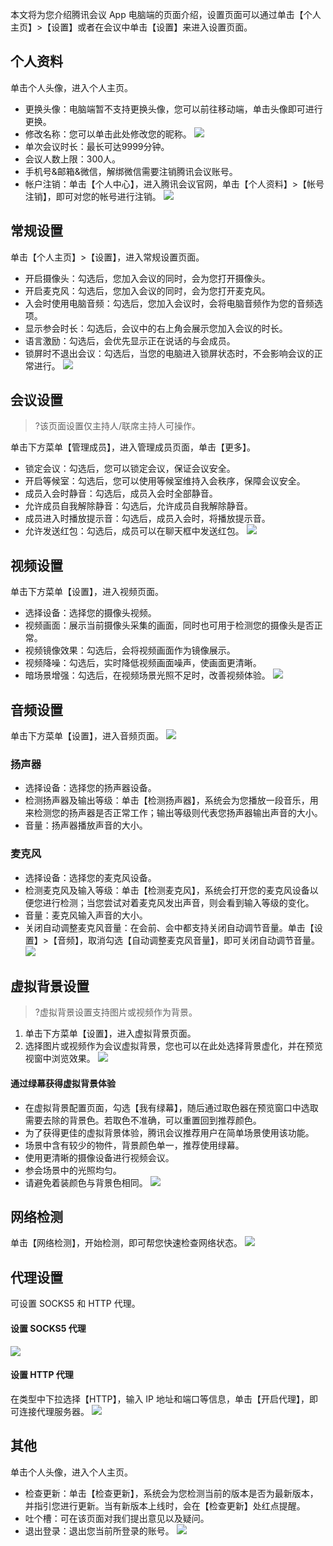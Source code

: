 本文将为您介绍腾讯会议 App 电脑端的页面介绍，设置页面可以通过单击【个人主页】>【设置】或者在会议中单击【设置】来进入设置页面。

## 个人资料
单击个人头像，进入个人主页。
- 更换头像：电脑端暂不支持更换头像，您可以前往移动端，单击头像即可进行更换。
- 修改名称：您可以单击此处修改您的昵称。
![](https://main.qcloudimg.com/raw/65cafb4d64492f6e5b6663953c741c5e.png)
- 单次会议时长：最长可达9999分钟。
- 会议人数上限：300人。
- 手机号&邮箱&微信，解绑微信需要注销腾讯会议账号。
- 帐户注销：单击【个人中心】，进入腾讯会议官网，单击【个人资料】>【帐号注销】，即可对您的帐号进行注销。
![](https://main.qcloudimg.com/raw/0667ea0efb8f438969b3a05051854a23.jpg)

## 常规设置
单击【个人主页】>【设置】，进入常规设置页面。
- 开启摄像头：勾选后，您加入会议的同时，会为您打开摄像头。
- 开启麦克风：勾选后，您加入会议的同时，会为您打开麦克风。
- 入会时使用电脑音频：勾选后，您加入会议时，会将电脑音频作为您的音频选项。
- 显示参会时长：勾选后，会议中的右上角会展示您加入会议的时长。
- 语言激励：勾选后，会优先显示正在说话的与会成员。
- 锁屏时不退出会议：勾选后，当您的电脑进入锁屏状态时，不会影响会议的正常进行。
![](https://main.qcloudimg.com/raw/9398f6ab0104ce78ce0f311542020edb.jpg)

## 会议设置
>?该页面设置仅主持人/联席主持人可操作。

单击下方菜单【管理成员】，进入管理成员页面，单击【更多】。
- 锁定会议：勾选后，您可以锁定会议，保证会议安全。
- 开启等候室：勾选后，您可以使用等候室维持入会秩序，保障会议安全。
- 成员入会时静音：勾选后，成员入会时全部静音。
- 允许成员自我解除静音：勾选后，允许成员自我解除静音。
- 成员进入时播放提示音：勾选后，成员入会时，将播放提示音。
- 允许发送红包：勾选后，成员可以在聊天框中发送红包。
![](https://main.qcloudimg.com/raw/69005be7f80210dc248c61acbb9dbec0.png)

## 视频设置
单击下方菜单【设置】，进入视频页面。
- 选择设备：选择您的摄像头视频。
- 视频画面：展示当前摄像头采集的画面，同时也可用于检测您的摄像头是否正常。
- 视频镜像效果：勾选后，会将视频画面作为镜像展示。
- 视频降噪：勾选后，实时降低视频画面噪声，使画面更清晰。
- 暗场景增强：勾选后，在视频场景光照不足时，改善视频体验。
![](https://main.qcloudimg.com/raw/ce669a2167453f2d2d877e77c2898268.jpg)



## 音频设置
单击下方菜单【设置】，进入音频页面。
![](https://main.qcloudimg.com/raw/99b7b394e7e2b2417e58e638d08f6473.jpg)
### 扬声器
- 选择设备：选择您的扬声器设备。
- 检测扬声器及输出等级：单击【检测扬声器】，系统会为您播放一段音乐，用来检测您的扬声器是否正常工作；输出等级则代表您扬声器输出声音的大小。
- 音量：扬声器播放声音的大小。

### 麦克风
- 选择设备：选择您的麦克风设备。
- 检测麦克风及输入等级：单击【检测麦克风】，系统会打开您的麦克风设备以便您进行检测；当您尝试对着麦克风发出声音，则会看到输入等级的变化。
- 音量：麦克风输入声音的大小。
- 关闭自动调整麦克风音量：在会前、会中都支持关闭自动调节音量。单击【设置】>【音频】，取消勾选【自动调整麦克风音量】，即可关闭自动调节音量。
![](https://main.qcloudimg.com/raw/33afc2d4bc35ca1c8c22d7a8e01f2025.jpg)

## 虚拟背景设置
>?虚拟背景设置支持图片或视频作为背景。

1. 单击下方菜单【设置】，进入虚拟背景页面。
2. 选择图片或视频作为会议虚拟背景，您也可以在此处选择背景虚化，并在预览视窗中浏览效果。
![](https://main.qcloudimg.com/raw/a2594bbc2732b2f1c550fd4b1430fc32.jpg)

####  通过绿幕获得虚拟背景体验
- 在虚拟背景配置页面，勾选【我有绿幕】，随后通过取色器在预览窗口中选取需要去除的背景色。若取色不准确，可以重置回到推荐颜色。
- 为了获得更佳的虚拟背景体验，腾讯会议推荐用户在简单场景使用该功能。
 - 场景中含有较少的物件，背景颜色单一，推荐使用绿幕。
 - 使用更清晰的摄像设备进行视频会议。
 - 参会场景中的光照均匀。
 - 请避免着装颜色与背景色相同。
![](https://main.qcloudimg.com/raw/2ed8349a2a5d28f2a4282bcb3e037869.jpg)

## 网络检测
单击【网络检测】，开始检测，即可帮您快速检查网络状态。
![](https://main.qcloudimg.com/raw/edb53d01e71509e56660122657b872b1.jpg)
## 代理设置
可设置 SOCKS5 和 HTTP 代理。
#### 设置 SOCKS5 代理
![](https://main.qcloudimg.com/raw/667bceac0fab8d71efac6821dcff33e5.jpg)
#### 设置 HTTP 代理
在类型中下拉选择【HTTP】，输入 IP 地址和端口等信息，单击【开启代理】，即可连接代理服务器。
![](https://main.qcloudimg.com/raw/6554a66b53b100c39c87effa6e69be88.jpg)

## 其他
单击个人头像，进入个人主页。
- 检查更新：单击【检查更新】，系统会为您检测当前的版本是否为最新版本，并指引您进行更新。当有新版本上线时，会在【检查更新】处红点提醒。
- 吐个槽：可在该页面对我们提出意见以及疑问。
- 退出登录：退出您当前所登录的账号。
![](https://main.qcloudimg.com/raw/bb8790abb3aa1f3f747067c6819547a3.png)

